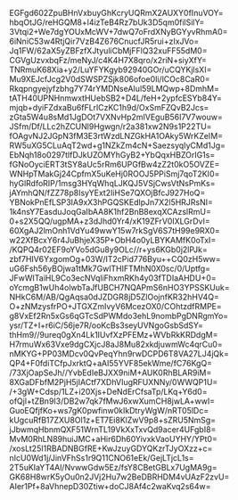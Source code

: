 EGFgd602ZpuBHnVxbuyGhKcryUQRmX2AUXY0fInuVOY=
hbqOtJG/reHGQM8+l4izTeB4Rz7bUk3D5qm0filSilY=
3Vtqi2+We7dgYOUxMcWV+7dwQ7oFrdXNyBGYyvRhmA0=
6iNniC53w4RtjQir7VzB4Z676CnucfJR5rui+zIxJVo=
Jq1FW/62aX5yZBFzfXJtyuliCbMjFFlQ32xuFF55dM0=
CGVgUzvxbqFz/meNyJ/c4K4H7X8qro/x2riN+siyXfY=
TNRmuK68Xia+y2/LuYFYKgyb92940GOr/uCQYKjlsXI=
Mu9XEJcfJcg2V0dSWSPZSjk806ofoe0Ii/lCOc8CaR0=
Rkqpngyejyfzbhg7Y74rYMDNseAIul59LMQwp+8DmhM=
tATH40UPNHnmwxtHUebSB2+D4L/feH+2ypfcESYb84Y=
mjqb+dyiFZdxaBu6fFLrlCzKC1h9d/OxSmFZQvB2Jcs=
zGta5W4u8sMd1JgDOt7VXNvHp2mIVEguB56I7V7wouw=
JSfm/Df/LLc2hZCUNl9Hgwgn/r2a381xw2N9s1P22TU=
fOAgvNJ2JGpN3fM3E3rtWzdLNZGkHA1OAky5WrKZeIM=
RW5uXG5CLuAqT2wd+g1NZkZm4cN+SaezsyqIyCMd1Jg=
EbNqh18o0297tlfDJkUZOMYhGyB2+YbQqxHBZOrIG1s=
fGNoOyciERT3tSY8aUc5rRm6UPGfBw4zZ2t0kO5OVZE=
WNHpTMakGj24CpfmX5uKeHj0ROOJ5PPiSmj7qoT2KI0=
hyGlRdfoRIP/1msg3HYqWhqLJKQJ5VSjCwsVtNsPmKs=
jAYmhQN/fZZ78p8IsyYExt2IiHSe7QXOjBfcJ927HoQ=
YBNokPnEfLSP3IA9xX3hPGQSKEdlpJn7X2l5HRJRsNI=
1k4nsY7EasduJoqGaIbAA8K1hf2BnB8exqXCAzslRmU=
0+s2X5QQ/ugpMA+z3dJhd0Yr4/xK19ZFrV0IXLGrDvI=
60XgAJ2lmOnh1VdYu49wwY15w7rkSgV6S7tH99e9RX0=
w22XfBcxY6r4JuBhjeX35P+ObH4o0yLBYKAMfK0oTxI=
/KQPQ4r02EF9oYVo5dGu8y9OLc//r+ys6KGb0j2lPJk=
zbf7HIV6YxgomOg+03W/IT2cPid776Byu++CQ0zH5ww=
uG6Fsh56yBOjwa1tMk7GwlTHIFTMhN0X0sc/0/Uptfg=
JFwWITaiHL9Co3ecNVqliFhxmRKh4y03fTDIaAHDU+0=
oYcmgB1wUh4olwbTaJfUBCH7NQAPmS6nHO3YPSSKUuk=
NHkC6M/AB/QgAqsa0dJZDGR8jD5ZlOojnfKR32hHV4Q=
O+zNMzysfrPO+JTGXZmIvyV6McezOX0/COhtzdfRMPE=
g8VxEf2Rn5xGs6qGTcSdPWMdo3ehL9nombPgDNRgmYo=
ysr/TZ+I+r6iC/56je7R/ooKcBs3seyUVNgoGsbSdSY=
thHm9//9ureq0gXn4Lk1IUvfXzPFEMz+WVbRkKRDdgM=
H7rmuWx63Vxe9dgCXjcJ8aJ8Mu82xkdjuwmWc4qrCu0=
nMKYG+PP03MDcv0QvPeqYhn9rwDCPD6T8VA27LJ4jQk=
QP4+F0fdiTCfpJxrktQ+aAI55YVF85ekWme/fC76KgQ=
/73XjOapSeJh//YvbEdIeBJXX9niM+AUK0RhBLAR9iM=
8XGaDFbfM2PjH5jIACtf7XDhVIugRFUXNNy/0WWQP1U=
/+3gW+Cdsp/1LZ+i20Xjs+DeNdErCfsaTp/LKq+Y6d0=
ofQjl+tZBn9I3/DB2w7qk7fMwJ6xwXumCH8jwLA+wwI=
GuoEQfjfKo+ws7gK0pwfinw0kIkDtryWgW/nRT05lDc=
kUgcuRfB17ZXU8Ol1z+ET7Ei8KlZwV9p8+sZRU5NmSg=
jJbwmqHbnmQXF51WrnTL19VkXxTxvQd9acer4UFgbI8=
MvM0RhLN89huiJMC+aHir6Dh60YivxkVaoUYHY/YPt0=
/xosLt25I1RBADNBGfRE+KwJzuyGDYQKzrTJyOXzz+c=
nIcU0Wd1j/JinVFhSs1r9Q11CNO61eEk/GejLTjcL1s=
2T5uKIaYT4Al/NvwwGdw5Ez/fsY8CBetGBLx7UgMA9g=
GK68H8wrK5yOu0n2JVj2Hu7w2BeDBRHDM4vUAzF2zvU=
AIer1Pf+8aVhnepD30Ztiw+doCJ8Af4c2waKvq2s64w=
